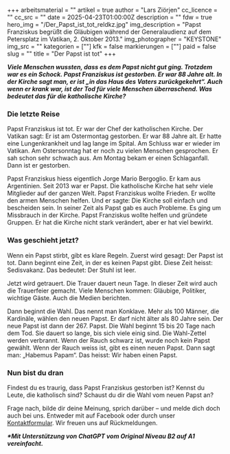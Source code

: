 +++
arbeitsmaterial = ""
artikel = true
author = "Lars Ziörjen"
cc_licence = ""
cc_src = ""
date = 2025-04-23T01:00:00Z
description = ""
fdw = true
hero_img = "/Der_Papst_ist_tot_reldkz.jpg"
img_description = "Papst Franziskus begrüßt die Gläubigen während der Generalaudienz auf dem Petersplatz im Vatikan, 2. Oktober 2013."
img_photographer = "KEYSTONE"
img_src = ""
kategorien = [""]
kfk = false
markierungen = [""]
paid = false
slug = ""
title = "Der Papst ist tot"
+++

**_Viele Menschen wussten, dass es dem Papst nicht gut ging. Trotzdem war es ein Schock. Papst Franziskus ist gestorben. Er war 88 Jahre alt. In der Kirche sagt man, er ist „in das Haus des Vaters zurückgekehrt“. Auch wenn er krank war, ist der Tod für viele Menschen überraschend. Was bedeutet das für die katholische Kirche?_**

### Die letzte Reise

Papst Franziskus ist tot. Er war der Chef der katholischen Kirche. Der Vatikan sagt: Er ist am Ostermontag gestorben. Er war 88 Jahre alt. Er hatte eine Lungenkrankheit und lag lange im Spital. Am Schluss war er wieder im Vatikan. Am Ostersonntag hat er noch zu vielen Menschen gesprochen. Er sah schon sehr schwach aus. Am Montag bekam er einen Schlaganfall. Dann ist er gestorben.

Papst Franziskus hiess eigentlich Jorge Mario Bergoglio. Er kam aus Argentinien. Seit 2013 war er Papst. Die katholische Kirche hat sehr viele Mitglieder auf der ganzen Welt. Papst Franziskus wollte Frieden. Er wollte den armen Menschen helfen. Und er sagte: Die Kirche soll einfach und bescheiden sein. In seiner Zeit als Papst gab es auch Probleme. Es ging um Missbrauch in der Kirche. Papst Franziskus wollte helfen und gründete Gruppen. Er hat die Kirche nicht stark verändert, aber er hat viel bewirkt.

### Was geschieht jetzt?

Wenn ein Papst stirbt, gibt es klare Regeln. Zuerst wird gesagt: Der Papst ist tot. Dann beginnt eine Zeit, in der es keinen Papst gibt. Diese Zeit heisst: Sedisvakanz. Das bedeutet: Der Stuhl ist leer.

Jetzt wird getrauert. Die Trauer dauert neun Tage. In dieser Zeit wird auch die Trauerfeier gemacht. Viele Menschen kommen: Gläubige, Politiker, wichtige Gäste. Auch die Medien berichten.

Dann beginnt die Wahl. Das nennt man Konklave. Mehr als 100 Männer, die Kardinäle, wählen den neuen Papst. Er darf nicht älter als 80 Jahre sein. Der neue Papst ist dann der 267. Papst. Die Wahl beginnt 15 bis 20 Tage nach dem Tod. Sie dauert so lange, bis sich viele einig sind. Die Wahl-Zettel werden verbrannt. Wenn der Rauch schwarz ist, wurde noch kein Papst gewählt. Wenn der Rauch weiss ist, gibt es einen neuen Papst. Dann sagt man: „Habemus Papam“. Das heisst: Wir haben einen Papst.

### Nun bist du dran

Findest du es traurig, dass Papst Franziskus gestorben ist? Kennst du Leute, die katholisch sind? Schaust du dir die Wahl vom neuen Papst an?

Frage nach, bilde dir deine Meinung, sprich darüber – und melde dich doch auch bei uns. Entweder mit auf Facebook oder durch unser [Kontaktformular](https://www.chinderzytig.ch/kontakt/). Wir freuen uns auf Rückmeldungen.

**_\*Mit Unterstützung von ChatGPT vom Original Niveau B2 auf A1 vereinfacht._**